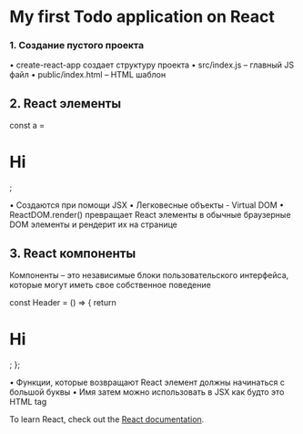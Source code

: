 # My first Todo application on React

### 1. Создание пустого проекта
• create-react-app создает структуру проекта
• src/index.js – главный JS файл
• public/index.html – HTML шаблон

## 2. React элементы
const a = <h1>Hi</h1>;

• Создаются при помощи JSX
• Легковесные объекты - Virtual DOM
• ReactDOM.render() превращает React элементы в обычные браузерные DOM элементы и рендерит их на странице

## 3. React компоненты
Компоненты – это независимые блоки пользовательского интерфейса, которые могут иметь свое собственное поведение

const Header = () => {
  return <h1>Hi</h1>;
};

• Функции, которые возвращают React элемент должны начинаться с большой буквы
• Имя затем можно использовать в JSX как будто это HTML tag

To learn React, check out the [React documentation](https://reactjs.org/).